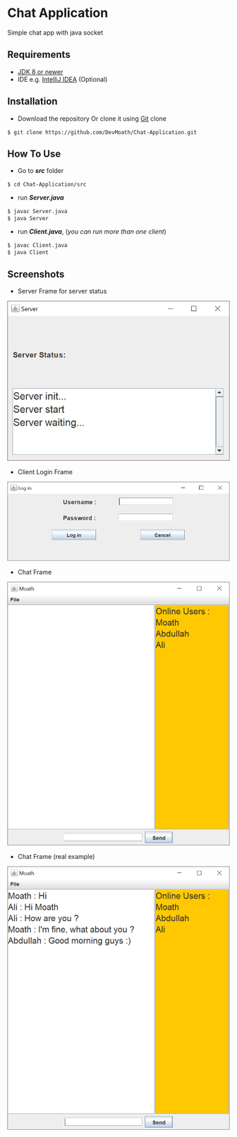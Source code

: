 # Chat Application

Simple chat app with java socket

## Requirements
* [JDK 8 or newer](https://www.oracle.com/technetwork/java/javase/downloads/jdk8-downloads-2133151.html)
* IDE e.g. [IntelliJ IDEA](https://www.jetbrains.com/idea/) (Optional) 

## Installation
* Download the repository Or clone it using [Git](https://git-scm.com/) clone

```
$ git clone https://github.com/DevMoath/Chat-Application.git
```
  
## How To Use
* Go to ***src*** folder  
```
$ cd Chat-Application/src
```
    
* run ***Server.java***
```
$ javac Server.java
$ java Server
```
    
* run ***Client.java***, (_you can run more than one client_)
```
$ javac Client.java
$ java Client
```

## Screenshots
* Server Frame for server status

![Server Frame](img/server_status_frame.png)

* Client Login Frame

![Login Frame](img/client_login_frame.png)

* Chat Frame

![Chat Frame](img/chat_frame.png)

* Chat Frame (real example)

![Chat Frame](img/chat_real_example.png)
